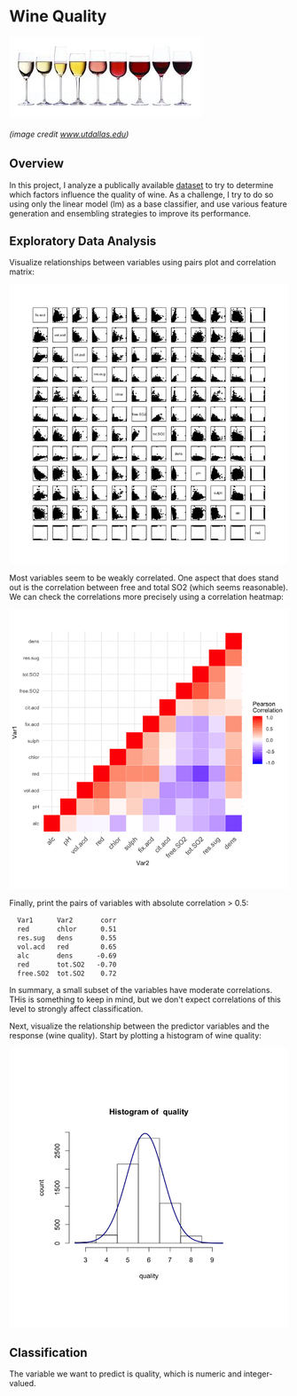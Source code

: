 # Wine Quality

![row of wineglasses](images/row_wine_glasses_utdallas.jpg?raw=true)
###### (image credit www.utdallas.edu)



## Overview

In this project, I analyze a publically available [dataset](https://archive.ics.uci.edu/ml/machine-learning-databases/wine-quality/) to try to determine which factors influence the quality of wine. As a challenge, I try to do so using only the linear model (lm) as a base classifier, and use various feature generation and ensembling strategies to improve its performance.

## Exploratory Data Analysis

Visualize relationships between variables using pairs plot and correlation matrix:

![pairs plot](images/pairs_plot.png?raw=true)

Most variables seem to be weakly correlated. One aspect that does stand out is the correlation between free and total SO2 (which seems reasonable). We can check the correlations more precisely using a correlation heatmap:

![corr_heatmap](images/corr_heatmap.png?raw=true)

Finally, print the pairs of variables with absolute correlation > 0.5:

      Var1      Var2       corr
      red       chlor      0.51
      res.sug   dens       0.55
      vol.acd   red        0.65
      alc       dens      -0.69
      red       tot.SO2   -0.70
      free.SO2  tot.SO2    0.72

In summary, a small subset of the variables have moderate correlations. THis is something to keep in mind, but we don't expect correlations of this level to strongly affect classification.

Next, visualize the relationship between the predictor variables and the response (wine quality). Start by plotting a histogram of wine quality:

![response_hist](images/response_hist.png?raw=true)


## Classification

The variable we want to predict is quality, which is numeric and integer-valued.
